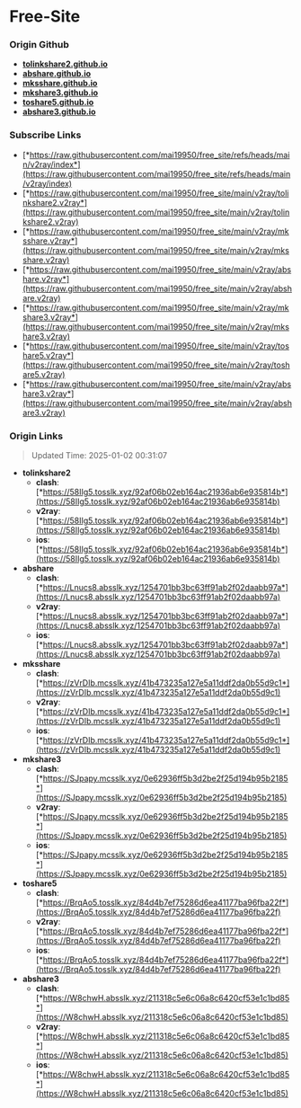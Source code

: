 # Free-Site

### Origin Github

- [**tolinkshare2.github.io**](https://github.com/tolinkshare2/tolinkshare2.github.io)
- [**abshare.github.io**](https://github.com/abshare/abshare.github.io)
- [**mksshare.github.io**](https://github.com/mksshare/mksshare.github.io)
- [**mkshare3.github.io**](https://github.com/mkshare3/mkshare3.github.io)
- [**toshare5.github.io**](https://github.com/toshare5/toshare5.github.io)
- [**abshare3.github.io**](https://github.com/abshare3/abshare3.github.io)

### Subscribe Links

- [*https://raw.githubusercontent.com/mai19950/free_site/refs/heads/main/v2ray/index*](https://raw.githubusercontent.com/mai19950/free_site/refs/heads/main/v2ray/index)
- [*https://raw.githubusercontent.com/mai19950/free_site/main/v2ray/tolinkshare2.v2ray*](https://raw.githubusercontent.com/mai19950/free_site/main/v2ray/tolinkshare2.v2ray)
- [*https://raw.githubusercontent.com/mai19950/free_site/main/v2ray/mksshare.v2ray*](https://raw.githubusercontent.com/mai19950/free_site/main/v2ray/mksshare.v2ray)
- [*https://raw.githubusercontent.com/mai19950/free_site/main/v2ray/abshare.v2ray*](https://raw.githubusercontent.com/mai19950/free_site/main/v2ray/abshare.v2ray)
- [*https://raw.githubusercontent.com/mai19950/free_site/main/v2ray/mkshare3.v2ray*](https://raw.githubusercontent.com/mai19950/free_site/main/v2ray/mkshare3.v2ray)
- [*https://raw.githubusercontent.com/mai19950/free_site/main/v2ray/toshare5.v2ray*](https://raw.githubusercontent.com/mai19950/free_site/main/v2ray/toshare5.v2ray)
- [*https://raw.githubusercontent.com/mai19950/free_site/main/v2ray/abshare3.v2ray*](https://raw.githubusercontent.com/mai19950/free_site/main/v2ray/abshare3.v2ray)

### Origin Links

> Updated Time: 2025-01-02 00:31:07

- **tolinkshare2**
  - **clash**: [*https://58IIg5.tosslk.xyz/92af06b02eb164ac21936ab6e935814b*](https://58IIg5.tosslk.xyz/92af06b02eb164ac21936ab6e935814b)
  - **v2ray**: [*https://58IIg5.tosslk.xyz/92af06b02eb164ac21936ab6e935814b*](https://58IIg5.tosslk.xyz/92af06b02eb164ac21936ab6e935814b)
  - **ios**: [*https://58IIg5.tosslk.xyz/92af06b02eb164ac21936ab6e935814b*](https://58IIg5.tosslk.xyz/92af06b02eb164ac21936ab6e935814b)
- **abshare**
  - **clash**: [*https://Lnucs8.absslk.xyz/1254701bb3bc63ff91ab2f02daabb97a*](https://Lnucs8.absslk.xyz/1254701bb3bc63ff91ab2f02daabb97a)
  - **v2ray**: [*https://Lnucs8.absslk.xyz/1254701bb3bc63ff91ab2f02daabb97a*](https://Lnucs8.absslk.xyz/1254701bb3bc63ff91ab2f02daabb97a)
  - **ios**: [*https://Lnucs8.absslk.xyz/1254701bb3bc63ff91ab2f02daabb97a*](https://Lnucs8.absslk.xyz/1254701bb3bc63ff91ab2f02daabb97a)
- **mksshare**
  - **clash**: [*https://zVrDIb.mcsslk.xyz/41b473235a127e5a11ddf2da0b55d9c1*](https://zVrDIb.mcsslk.xyz/41b473235a127e5a11ddf2da0b55d9c1)
  - **v2ray**: [*https://zVrDIb.mcsslk.xyz/41b473235a127e5a11ddf2da0b55d9c1*](https://zVrDIb.mcsslk.xyz/41b473235a127e5a11ddf2da0b55d9c1)
  - **ios**: [*https://zVrDIb.mcsslk.xyz/41b473235a127e5a11ddf2da0b55d9c1*](https://zVrDIb.mcsslk.xyz/41b473235a127e5a11ddf2da0b55d9c1)
- **mkshare3**
  - **clash**: [*https://SJpapy.mcsslk.xyz/0e62936ff5b3d2be2f25d194b95b2185*](https://SJpapy.mcsslk.xyz/0e62936ff5b3d2be2f25d194b95b2185)
  - **v2ray**: [*https://SJpapy.mcsslk.xyz/0e62936ff5b3d2be2f25d194b95b2185*](https://SJpapy.mcsslk.xyz/0e62936ff5b3d2be2f25d194b95b2185)
  - **ios**: [*https://SJpapy.mcsslk.xyz/0e62936ff5b3d2be2f25d194b95b2185*](https://SJpapy.mcsslk.xyz/0e62936ff5b3d2be2f25d194b95b2185)
- **toshare5**
  - **clash**: [*https://BrqAo5.tosslk.xyz/84d4b7ef75286d6ea41177ba96fba22f*](https://BrqAo5.tosslk.xyz/84d4b7ef75286d6ea41177ba96fba22f)
  - **v2ray**: [*https://BrqAo5.tosslk.xyz/84d4b7ef75286d6ea41177ba96fba22f*](https://BrqAo5.tosslk.xyz/84d4b7ef75286d6ea41177ba96fba22f)
  - **ios**: [*https://BrqAo5.tosslk.xyz/84d4b7ef75286d6ea41177ba96fba22f*](https://BrqAo5.tosslk.xyz/84d4b7ef75286d6ea41177ba96fba22f)
- **abshare3**
  - **clash**: [*https://W8chwH.absslk.xyz/211318c5e6c06a8c6420cf53e1c1bd85*](https://W8chwH.absslk.xyz/211318c5e6c06a8c6420cf53e1c1bd85)
  - **v2ray**: [*https://W8chwH.absslk.xyz/211318c5e6c06a8c6420cf53e1c1bd85*](https://W8chwH.absslk.xyz/211318c5e6c06a8c6420cf53e1c1bd85)
  - **ios**: [*https://W8chwH.absslk.xyz/211318c5e6c06a8c6420cf53e1c1bd85*](https://W8chwH.absslk.xyz/211318c5e6c06a8c6420cf53e1c1bd85)
